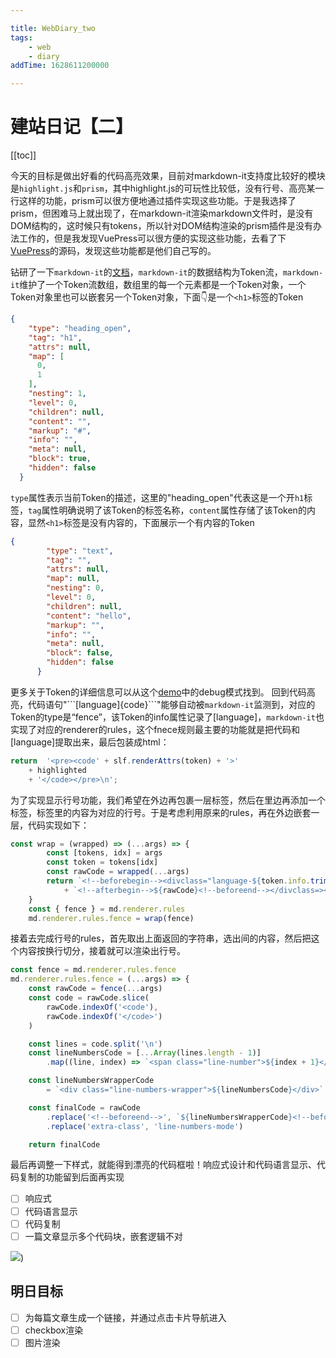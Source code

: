 ```yaml
---

title: WebDiary_two
tags:  
    - web
    - diary
addTime: 1628611200000

---
```

# 建站日记【二】
[[toc]]

今天的目标是做出好看的代码高亮效果，目前对markdown-it支持度比较好的模块是`highlight.js`和`prism`，其中highlight.js的可玩性比较低，没有行号、高亮某一行这样的功能，prism可以很方便地通过插件实现这些功能。于是我选择了prism，但困难马上就出现了，在markdown-it渲染markdown文件时，是没有DOM结构的，这时候只有tokens，所以针对DOM结构渲染的prism插件是没有办法工作的，但是我发现VuePress可以很方便的实现这些功能，去看了下[VuePress](https://github.com/vuejs/vuepress/tree/master/packages/%40vuepress/markdown/lib)的源码，发现这些功能都是他们自己写的。

<!-- more -->

钻研了一下`markdown-it`的[文档](https://github.com/markdown-it/markdown-it/blob/master/docs/architecture.md)，`markdown-it`的数据结构为Token流，`markdown-it`维护了一个Token流数组，数组里的每一个元素都是一个Token对象，一个Token对象里也可以嵌套另一个Token对象，下面👇是一个`<h1>`标签的Token
```json
{
    "type": "heading_open",
    "tag": "h1",
    "attrs": null,
    "map": [
      0,
      1
    ],
    "nesting": 1,
    "level": 0,
    "children": null,
    "content": "",
    "markup": "#",
    "info": "",
    "meta": null,
    "block": true,
    "hidden": false
  }
```
`type`属性表示当前Token的描述，这里的"heading_open"代表这是一个开`h1`标签，`tag`属性明确说明了该Token的标签名称，`content`属性存储了该Token的内容，显然`<h1>`标签是没有内容的，下面展示一个有内容的Token
```json
{
        "type": "text",
        "tag": "",
        "attrs": null,
        "map": null,
        "nesting": 0,
        "level": 0,
        "children": null,
        "content": "hello",
        "markup": "",
        "info": "",
        "meta": null,
        "block": false,
        "hidden": false
      }
```
更多关于Token的详细信息可以从这个[demo](https://markdown-it.github.io/)中的debug模式找到。
回到代码高亮，代码语句"\`\`\`\[language\]\{code\}\`\`\`"能够自动被`markdown-it`监测到，对应的Token的type是“fence”，该Token的info属性记录了\[language\]，`markdown-it`也实现了对应的renderer的rules，这个fnece规则最主要的功能就是把代码和\[language\]提取出来，最后包装成html：
```js
return  '<pre><code' + slf.renderAttrs(token) + '>'
    + highlighted
    + '</code></pre>\n';
```
为了实现显示行号功能，我们希望在外边再包裹一层标签，然后在里边再添加一个标签，标签里的内容为对应的行号。于是考虑利用原来的rules，再在外边嵌套一层，代码实现如下：
```js
const wrap = (wrapped) => (...args) => {
        const [tokens, idx] = args
        const token = tokens[idx]
        const rawCode = wrapped(...args)
        return `<!--beforebegin--><divclass="language-${token.info.trim()} extra-class">`
            + `<!--afterbegin-->${rawCode}<!--beforeend--></divclass=><!--afterend-->`
    }
    const { fence } = md.renderer.rules
    md.renderer.rules.fence = wrap(fence)
```
接着去完成行号的rules，首先取出上面返回的字符串，选出<code></code>间的内容，然后把这个内容按换行切分，接着就可以渲染出行号。
```js
const fence = md.renderer.rules.fence
md.renderer.rules.fence = (...args) => {
    const rawCode = fence(...args)
    const code = rawCode.slice(
        rawCode.indexOf('<code'),
        rawCode.indexOf('</code>')
    )

    const lines = code.split('\n')
    const lineNumbersCode = [...Array(lines.length - 1)]
        .map((line, index) => `<span class="line-number">${index + 1}</span><br>`).join('')

    const lineNumbersWrapperCode
        = `<div class="line-numbers-wrapper">${lineNumbersCode}</div>`

    const finalCode = rawCode
        .replace('<!--beforeend-->', `${lineNumbersWrapperCode}<!--beforeend-->`)
        .replace('extra-class', 'line-numbers-mode')

    return finalCode
```
最后再调整一下样式，就能得到漂亮的代码框啦！响应式设计和代码语言显示、代码复制的功能留到后面再实现
- [ ] 响应式
- [ ] 代码语言显示
- [ ] 代码复制
- [ ] 一篇文章显示多个代码块，嵌套逻辑不对

![](https://picture-bed-1301848969.cos.ap-shanghai.myqcloud.com/diary2.png))

## 明日目标
- [ ] 为每篇文章生成一个链接，并通过点击卡片导航进入
- [ ] checkbox渲染
- [ ] 图片渲染
